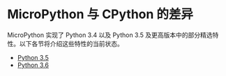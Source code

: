 # MicroPython 与 CPython 的差异

MicroPython 实现了 Python 3.4 以及 Python 3.5 及更高版本中的部分精选特性。以下各节将介绍这些特性的当前状态。

- [Python 3.5](python3.5/readme.md)
- [Python 3.6](python3.6/readme.md)
